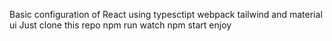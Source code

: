 Basic configuration of React using typesctipt webpack tailwind and material ui
Just clone this repo
npm run watch
npm start
enjoy

